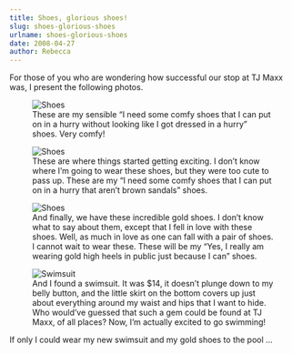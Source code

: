 ```yaml
---
title: Shoes, glorious shoes!
slug: shoes-glorious-shoes
urlname: shoes-glorious-shoes
date: 2008-04-27
author: Rebecca
---
```

For those of you who are wondering how successful our stop at TJ Maxx was, I
present the following photos.

<figure class="figure">
	<img src="{static}/images/2008-04-27-shoes-01.jpg" alt="Shoes" class="figure-img img-fluid rounded">
	<figcaption class="figure-caption">
		These are my sensible &ldquo;I need some comfy shoes that I can put on
		in a hurry without looking like I got dressed in a hurry&rdquo; shoes.
		Very comfy!
	</figcaption>
</figure>

<figure class="figure">
	<img src="{static}/images/2008-04-27-shoes-02.jpg" alt="Shoes" class="figure-img img-fluid rounded">
	<figcaption class="figure-caption">
		These are where things started getting exciting. I don&#x02bc;t know
		where I&#x02bc;m going to wear these shoes, but they were too cute to
		pass up. These are my &ldquo;I need some comfy shoes that I can put on
		in a hurry that aren&#x02bc;t brown sandals&rdquo; shoes.
	</figcaption>
</figure>

<figure class="figure">
	<img src="{static}/images/2008-04-27-shoes-03.jpg" alt="Shoes" class="figure-img img-fluid rounded">
	<figcaption class="figure-caption">
		And finally, we have these incredible gold shoes. I don&#x02bc;t know
		what to say about them, except that I fell in love with these shoes.
		Well, as much in love as one can fall with a pair of shoes. I cannot
		wait to wear these. These will be my &ldquo;Yes, I really am wearing
		gold high heels in public just because I can&rdquo; shoes.
	</figcaption>
</figure>

<figure class="figure">
	<img src="{static}/images/2008-04-27-swimsuit.jpg" alt="Swimsuit" class="figure-img img-fluid rounded">
	<figcaption class="figure-caption">
		And I found a swimsuit. It was $14, it doesn&#x02bc;t plunge down to my
		belly button, and the little skirt on the bottom covers up just about
		everything around my waist and hips that I want to hide. Who
		would&#x02bc;ve guessed that such a gem could be found at TJ Maxx, of
		all places? Now, I&#x02bc;m actually excited to go swimming!
	</figcaption>
</figure>

If only I could wear my new swimsuit and my gold shoes to the pool &hellip;

